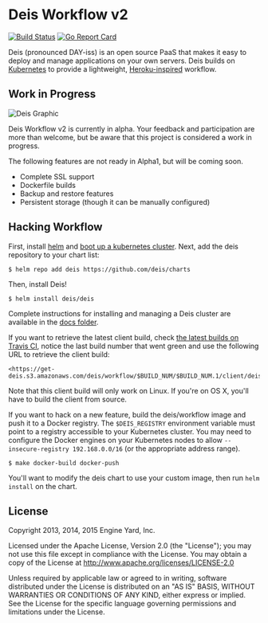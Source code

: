 # Deis Workflow v2

[![Build Status](https://travis-ci.org/deis/workflow.svg?branch=master)](https://travis-ci.org/deis/workflow) [![Go Report Card](http://goreportcard.com/badge/deis/workflow)](http://goreportcard.com/report/deis/workflow)

Deis (pronounced DAY-iss) is an open source PaaS that makes it easy to deploy and manage
applications on your own servers. Deis builds on [Kubernetes](http://kubernetes.io/) to provide
a lightweight, [Heroku-inspired](http://heroku.com) workflow.

## Work in Progress

![Deis Graphic](https://s3-us-west-2.amazonaws.com/get-deis/deis-graphic-small.png)

Deis Workflow v2 is currently in alpha. Your feedback and participation are more than welcome, but be
aware that this project is considered a work in progress.

The following features are not ready in Alpha1, but will be coming
soon.

- Complete SSL support
- Dockerfile builds
- Backup and restore features
- Persistent storage (though it can be manually configured)

## Hacking Workflow

First, install [helm](http://helm.sh) and [boot up a kubernetes cluster][install-k8s]. Next, add the
deis repository to your chart list:

```console
$ helm repo add deis https://github.com/deis/charts
```

Then, install Deis!

```console
$ helm install deis/deis
```

Complete instructions for installing and managing a Deis cluster are
available in the [docs folder](https://github.com/deis/workflow/tree/master/docs/src).


If you want to retrieve the latest client build, check
[the latest builds on Travis CI](https://travis-ci.org/deis/workflow/builds), notice the last build
number that went green and use the following URL to retrieve the client build:

    <https://get-deis.s3.amazonaws.com/deis/workflow/$BUILD_NUM/$BUILD_NUM.1/client/deis>

Note that this client build will only work on Linux. If you're on OS X, you'll have to build the
client from source.

If you want to hack on a new feature, build the deis/workflow image and push it to a Docker
registry. The `$DEIS_REGISTRY` environment variable must point to a registry accessible to your
Kubernetes cluster. You may need to configure the Docker engines on your Kubernetes nodes to allow
`--insecure-registry 192.168.0.0/16` (or the appropriate address range).

```console
$ make docker-build docker-push
```

You'll want to modify the deis chart to use your custom image, then run `helm install` on the
chart.

## License

Copyright 2013, 2014, 2015 Engine Yard, Inc.

Licensed under the Apache License, Version 2.0 (the "License"); you may not use this file except in compliance with the License. You may obtain a copy of the License at <http://www.apache.org/licenses/LICENSE-2.0>

Unless required by applicable law or agreed to in writing, software distributed under the License is distributed on an "AS IS" BASIS, WITHOUT WARRANTIES OR CONDITIONS OF ANY KIND, either express or implied. See the License for the specific language governing permissions and limitations under the License.


[install-k8s]: http://kubernetes.io/gettingstarted/
